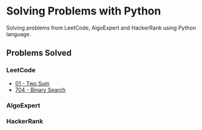# Solving Problems with Python
Solving problems from LeetCode, AlgoExpert and HackerRank using Python language. 

## Problems Solved

### LeetCode

- [01 - Two Sum](https://github.com/giovannamoeller/solving-problems-python/blob/main/leetcode/01-two-sum.py)
- [704 - Binary Search](https://github.com/giovannamoeller/solving-problems-python/blob/main/leetcode/704-binary-search.py)

### AlgoExpert

### HackerRank
